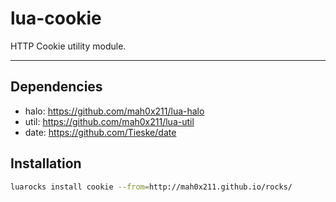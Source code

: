 lua-cookie
=========

HTTP Cookie utility module.

---

## Dependencies

- halo: https://github.com/mah0x211/lua-halo
- util: https://github.com/mah0x211/lua-util
- date: https://github.com/Tieske/date

## Installation

```sh
luarocks install cookie --from=http://mah0x211.github.io/rocks/
```



